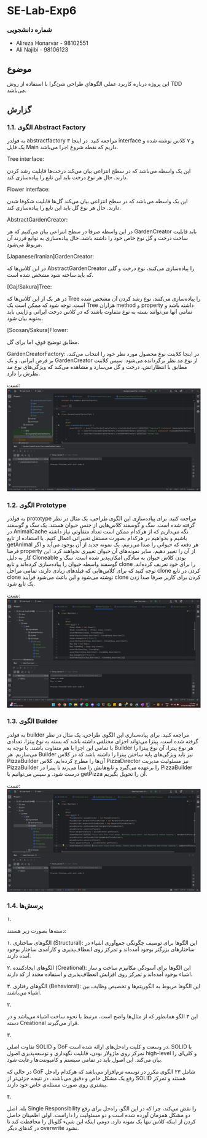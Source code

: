 # SE-Lab-Exp6
### شماره دانشجویی
- Alireza Honarvar - 98102551
- Ali Najibi - 98106123

## موضوع
این پروژه درباره کاربرد عملی الگوهای طراحی شئ‌گرا با استفاده از روش TDD می‌باشد.

## گزارش
### 1.1. الگوی Abstract Factory
به فولدر abstractfactory مراجعه کنید.
در اینجا ۳ interface و ۷ کلاس نوشته شده و یک فایل Main داریم که نقطه شروع اجرا می‌باشد.

Tree interface:

این یک واسطه می‌باشد که در سطح انتزاعی بیان می‌کند درخت‌ها قابلیت رشد کردن دارند. حال هر نوع درخت باید این تابع را پیاده‌سازی کند.

Flower interface:

این یک واسطه می‌باشد که در سطح انتزاعی بیان می‌کند گل‌ها قابلیت شکوفا شدن دارند. حال هر نوع گل باید این تابع را پیاده‌سازی کند.

AbstractGardenCreator:

در این واسطه صرفا در سطح انتزاعی بیان می‌کنیم که هر GardenCreator  باید قابلیت ساخت درخت و گل نوع خاص خود را داشته باشد. حال پیاده‌سازی به توابع فرزند آن مربوط می‌شود.

[Japanese/Iranian]GardenCreator:

در این کلاس‌ها که AbstractGardenCreator را پیاده‌سازی می‌کنند، نوع درخت و گلی که باید ساخته شود مشخص شده است.

[Gaj/Sakura]Tree:

در هر یک از این کلاس‌ها که Tree را پیاده‌سازی می‌کنند، نوع رشد کردن آن مشخص شده است. توجه شود که ممکن است یک Tree هزاران method و property داشته باشد و تمامی آنها می‌توانند بسته به نوع متفاوت باشند که در کلاس درخت ایرانی و ژاپنی باید به‌نوبه بیان شود.

[Soosan/Sakura]Flower:

مطابق توضیح فوق، اما برای گل.

GardenCreatorFactory:
در اینجا کلاینت نوع محصول مورد نظر خود را انتخاب می‌کند، بر فرض ایرانی. و یک GardenCreator از نوع مد نظر برگردانده می‌شود. سپس کلاینت مطابق با انتظاراتش، درخت و گل می‌سازد و مشاهده می‌کند که ویژگی‌های نوع مد نظرش را دارد.

تست:
![Abstract Factory Test Image](pics/1.png)

### 1.2. الگوی Prototype
به فولدر prototype مراجعه کنید.
برای پیاده‌سازی این الگوی طراحی، یک مثال در نظر گرفته شده است. سگ و گوسفند کلاس‌هایی از جنس حیوان هستند. یک سگ و گوسفند در AnimalCache نگه می‌داریم که از هرکدام ممکن است تعداد متفاوتی نیاز داشته باشیم و بخواهیم در هرکدام بصورت مستقل تغییراتی اعمال کنیم.
با استفاده از تابع getAnimal هر دفعه که حیوانی را صدا می‌زنیم، یک نمونه جدید از آن بوجود می‌آید و اگر فرضا property از آن  را تغییر دهیم، سایر نمونه‌های آن حیوان تغییری نخواهند کرد.
این کار به دلیل Cloneable بودن کلاس حیوان به سادگی امکان‌پذیر شده است. سگ و گوسفند واسطه حیوان را پیاده‌سازی کرده‌اند و تابع clone را برای خود تعریف کرده‌اند. توجه کنید که برای کلاس‌هایی که فیلدهای زیادی دارند، تمامی مراحل clone کردن در تابع clone نوشته می‌شود و این باعث می‌شود فرآیند clone کردن برای کاربر صرفا صدا زدن یک تابع شود.

تست:
![Prototype Test Image](pics/2.png)

### 1.3. الگوی Builder
به فولدر builder مراجعه کنید.
برای پیاده‌سازی این الگوی طراحی، یک مثال در نظر گرفته شده است. پیتزا می‌تواند اجزای مختلفی داشته باشد که بسته به نوع پیتزا، تعدادی یا تمامی این اجزا با هم متفاوت باشند. با توجه به Builder هر نوع پیتزا، آن نوع پیتزا را می‌سازیم. هر Builder نیز باید ویژگی‌های پایه ساختن پیتزا را داشته باشد که در کلاس PizzaBuilder آن‌ها را مطرح کرده‌ایم. کلاس PizzaDirector نیز مسئولیت مدیریت PizzaBuilder را برعهده می‌گیرد و تابع‌هایش را صدا می‌زند تا پیتزا در PizzaBuilder درست شود. و سپس می‌توانیم با getPizza آن را تحویل بگیریم.

تست:
![Builder Test Image](pics/3.png)

### 1.4. پرسش‌ها
۱.

دسته‌ها بصورت زیر هستند:

۱. الگوهای ساختاری (Structural): این الگو‌ها برای توصیف چگونگی جمع‌آوری اشیاء در ساختارهای بزرگتر بوجود آمده‌اند و تمرکز روی انعطاف‌پذیری و کارآمدی ساختار بوجود آمده دارند.

۲. الگوهای ایجادکننده (Creational): این الگو‌ها برای آسودگی مکانیزم ساخت و ساز اشیاء بوجود آمده‌اند و تمرکز روی افزایش انعطاف‌پذیری و استفاده مجدد از کد دارند.

۳. الگوهای رفتاری (Behavioral): این الگوها مربوط به الگوریتم‌ها و تخصیص وظایف بین اشیاء می‌باشند.

۲.

این ۳ الگو همانطور که از مثال‌ها واضح است، مرتبط با نحوه ساخت اشیاء می‌باشد و در دسته Creational قرار می‌گیرند.

۳.

تفاوت اصلی SOLID و GoF در وسعت و کلیت راه‌حل‌های ارائه شده است. SOLID با تمرکز روی ماژولار بودن، قابلیت نگهداری و توسعه‌پذیری اصول high-level و کلی‌ای را بیان می‌کند. این اصول باید در تمامی سیستم و کامپوننت‌ها رعایت شود.

در حالی که GoF شامل ۲۳ الگوی مکرر در توسعه نرم‌افزار می‌باشد که هرکدام راه‌حل رفع یک مشکل خاص و دقیق می‌باشند. در نتیجه جزئی‌تر از SOLID هستند و تمرکز بیشتری روی صورت مسئله‌ی خاص خود دارند. 

۴.

بله. اصل Single Responsibility را نقض می‌کند، چرا که در این الگو، راه‌حل برای رفع دو مشکل همزمان آورده شده است و دو مسئولیت را داراست.
اولی اطمینان حاصل کردن از اینکه کلاس تنها یک نمونه دارد. دومی اینکه این شیء گلوبال را محافظت کند تا در کدهای دیگر overwrite نشود.